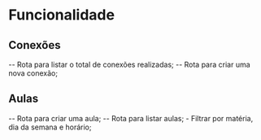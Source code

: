 # Funcionalidade

## Conexões

-- Rota para listar o total de conexões realizadas;
-- Rota para criar uma nova conexão;

## Aulas

-- Rota para criar uma aula;
-- Rota para listar aulas;
    - Filtrar por matéria, dia da semana e horário;
